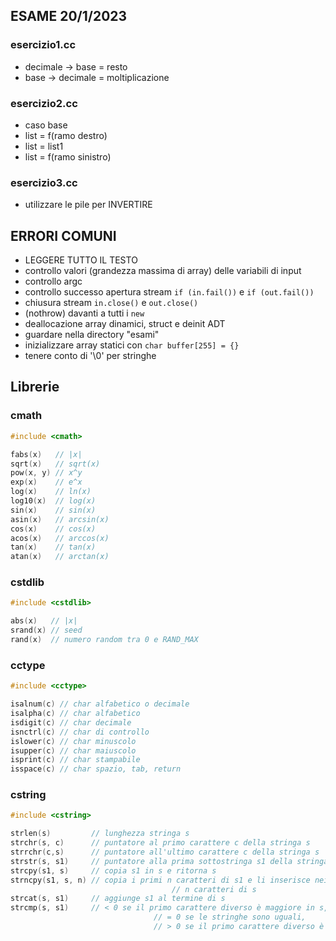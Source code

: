 ## ESAME 20/1/2023
### esercizio1.cc
- decimale -> base = resto
- base -> decimale = moltiplicazione

### esercizio2.cc
- caso base 
- list = f(ramo destro) 
- list = list1
- list = f(ramo sinistro)

### esercizio3.cc
- utilizzare le pile per INVERTIRE

## ERRORI COMUNI
- LEGGERE TUTTO IL TESTO
- controllo valori (grandezza massima di array) delle variabili di input
- controllo argc
- controllo successo apertura stream `if (in.fail())` e `if (out.fail())`
- chiusura stream `in.close()` e `out.close()`
- (nothrow) davanti a tutti i `new`
- deallocazione array dinamici, struct e deinit ADT
- guardare nella directory "esami"
- inizializzare array statici con `char buffer[255] = {}`
- tenere conto di '\0' per stringhe

## Librerie
### cmath

```cpp
#include <cmath>

fabs(x)   // |x|
sqrt(x)   // sqrt(x)
pow(x, y) // x^y
exp(x)    // e^x
log(x)    // ln(x)
log10(x)  // log(x)
sin(x)    // sin(x)
asin(x)   // arcsin(x)
cos(x)    // cos(x)
acos(x)   // arccos(x)
tan(x)    // tan(x)
atan(x)   // arctan(x)
```

### cstdlib

```cpp
#include <cstdlib>

abs(x)   // |x|
srand(x) // seed
rand(x)  // numero random tra 0 e RAND_MAX
```

### cctype

```cpp
#include <cctype>

isalnum(c) // char alfabetico o decimale
isalpha(c) // char alfabetico
isdigit(c) // char decimale
isnctrl(c) // char di controllo
islower(c) // char minuscolo
isupper(c) // char maiuscolo
isprint(c) // char stampabile
isspace(c) // char spazio, tab, return
```

### cstring

```cpp
#include <cstring>

strlen(s)         // lunghezza stringa s
strchr(s, c)      // puntatore al primo carattere c della stringa s
strrchr(c,s)      // puntatore all'ultimo carattere c della stringa s
strstr(s, s1)     // puntatore alla prima sottostringa s1 della stringa s
strcpy(s1, s)     // copia s1 in s e ritorna s
strncpy(s1, s, n) // copia i primi n caratteri di s1 e li inserisce nei primi
									// n caratteri di s
strcat(s, s1)     // aggiunge s1 al termine di s
strcmp(s, s1)     // < 0 se il primo carattere diverso è maggiore in s,
							    // = 0 se le stringhe sono uguali,
							    // > 0 se il primo carattere diverso è maggiore in s1
```
